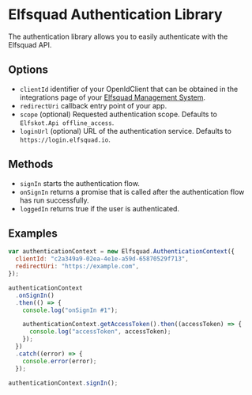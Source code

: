 # Elfsquad Authentication Library

The authentication library allows you to easily authenticate with the Elfsquad API.

## Options

- `clientId` identifier of your OpenIdClient that can be obtained in the integrations page of your [Elfsquad Management System](https://ems.elfsquad.io/integration).
- `redirectUri` callback entry point of your app.
- `scope` (optional) Requested authentication scope. Defaults to `Elfskot.Api offline_access`.
- `loginUrl` (optional) URL of the authentication service. Defaults to `https://login.elfsquad.io`.

## Methods

- `signIn` starts the authentication flow.
- `onSignIn` returns a promise that is called after the authentication flow has run successfully.
- `loggedIn` returns true if the user is authenticated.

## Examples

```js
var authenticationContext = new Elfsquad.AuthenticationContext({
  clientId: "c2a349a9-02ea-4e1e-a59d-65870529f713",
  redirectUri: "https://example.com",
});

authenticationContext
  .onSignIn()
  .then(() => {
    console.log("onSignIn #1");

    authenticationContext.getAccessToken().then((accessToken) => {
      console.log("accessToken", accessToken);
    });
  })
  .catch((error) => {
    console.error(error);
  });

authenticationContext.signIn();
```
